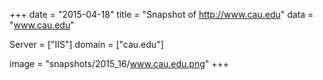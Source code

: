 
+++
date = "2015-04-18"
title = "Snapshot of http://www.cau.edu"
data = "www.cau.edu"

Server = ["IIS"]
domain = ["cau.edu"]

  image = "snapshots/2015_16/www.cau.edu.png"
+++
#

